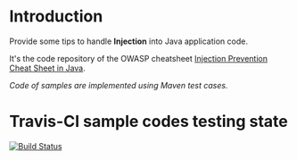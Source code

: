 # Introduction

Provide some tips to handle **Injection** into Java application code.

It's the code repository of the OWASP cheatsheet [Injection Prevention Cheat Sheet in Java](https://www.owasp.org/index.php/Injection_Prevention_Cheat_Sheet_in_Java).

*Code of samples are implemented using Maven test cases.*

# Travis-CI sample codes testing state

[![Build Status](https://travis-ci.org/righettod/injection-cheat-sheets.svg?branch=master)](https://travis-ci.org/righettod/injection-cheat-sheets)
